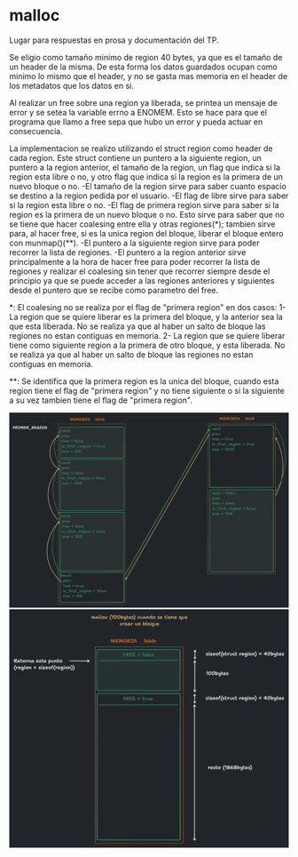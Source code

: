 # malloc
Lugar para respuestas en prosa y documentación del TP.

Se eligio como tamaño minimo de region 40 bytes, ya que es el tamaño de un header de la misma. De esta forma los datos guardados ocupan como minimo lo mismo que el header, y no se gasta mas memoria en el header de los metadatos que los datos en si.

Al realizar un free sobre una region ya liberada, se printea un mensaje de error y se setea la variable errno a ENOMEM. Esto se hace para que el programa que llamo a free sepa que hubo un error y pueda actuar en consecuencia.

La implementacion se realizo utilizando el struct region como header de cada region. Este struct contiene un puntero a la siguiente region, un puntero a la region anterior, el tamaño de la region, un flag que indica si la region esta libre o no, y otro flag que indica si la region es la primera de un nuevo bloque o no.
-El tamaño de la region sirve para saber cuanto espacio se destino a la region pedida por el usuario.
-El flag de libre sirve para saber si la region esta libre o no.
-El flag de primera region sirve para saber si la region es la primera de un nuevo bloque o no. Esto sirve para saber que no se tiene que hacer coalesing entre ella y otras regiones(*); tambien sirve para, al hacer free, si es la unica region del bloque, liberar el bloque entero con munmap()(**).
-El puntero a la siguiente region sirve para poder recorrer la lista de regiones.
-El puntero a la region anterior sirve principalmente a la hora de hacer free para poder recorrer la lista de regiones y realizar el coalesing sin tener que recorrer siempre desde el principio ya que se puede acceder a las regiones anteriores y siguientes desde el puntero que se recibe como parametro del free.

*: El coalesing no se realiza por el flag de "primera region" en dos casos:
1- La region que se quiere liberar es la primera del bloque, y la anterior sea la que esta liberada. No se realiza ya que al haber un salto de bloque las regiones no estan contiguas en memoria.
2- La region que se quiere liberar tiene como siguiente region a la primera de otro bloque, y esta liberada. No se realiza ya que al haber un salto de bloque las regiones no estan contiguas en memoria.

**: Se identifica que la primera region es la unica del bloque, cuando esta region tiene el flag de "primera region" y no tiene siguiente o si la siguiente a su vez tambien tiene el flag de "primera region".

![Diagrama de estrucura de memoria](diagrama-memoria-gral.png)
![Diagrama de bloque tras 1er malloc](diagrama-memoria-1er-malloc.png)
